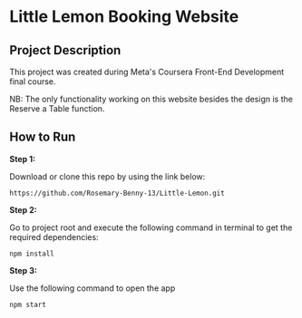 # Little Lemon Booking Website

## Project Description
This project was created during Meta's Coursera Front-End Development final course.

NB: The only functionality working on this website besides the design is the Reserve a Table function.

## How to Run

**Step 1:**

Download or clone this repo by using the link below:

```
https://github.com/Rosemary-Benny-13/Little-Lemon.git
```

**Step 2:**

Go to project root and execute the following command in terminal to get the required dependencies:

```
npm install
```

**Step 3:**

Use the following command to open the app

```
npm start
```




